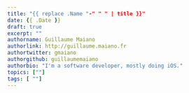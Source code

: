 ```yaml
---
title: "{{ replace .Name "-" " " | title }}"
date: {{ .Date }}
draft: true
excerpt: ""
authorname: Guillaume Maiano
authorlink: http://guillaume.maiano.fr
authortwitter: gmaiano
authorgithub: guillaumemaiano
authorbio: "I'm a software developer, mostly doing iOS."
topics: [""]
tags: [ ""]
---
```


